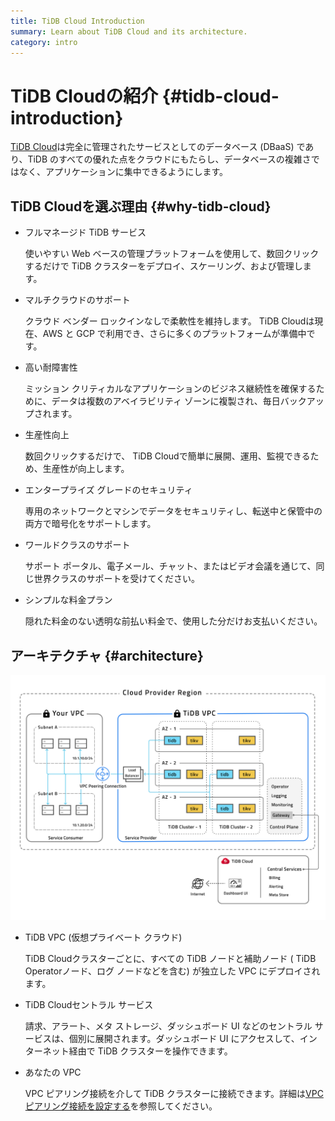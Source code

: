 ```yaml
---
title: TiDB Cloud Introduction
summary: Learn about TiDB Cloud and its architecture.
category: intro
---
```


# TiDB Cloudの紹介 {#tidb-cloud-introduction}

[TiDB Cloud](https://pingcap.com/products/tidbcloud)は完全に管理されたサービスとしてのデータベース (DBaaS) であり、TiDB のすべての優れた点をクラウドにもたらし、データベースの複雑さではなく、アプリケーションに集中できるようにします。

## TiDB Cloudを選ぶ理由 {#why-tidb-cloud}

-   フルマネージド TiDB サービス

    使いやすい Web ベースの管理プラットフォームを使用して、数回クリックするだけで TiDB クラスターをデプロイ、スケーリング、および管理します。

-   マルチクラウドのサポート

    クラウド ベンダー ロックインなしで柔軟性を維持します。 TiDB Cloudは現在、AWS と GCP で利用でき、さらに多くのプラットフォームが準備中です。

-   高い耐障害性

    ミッション クリティカルなアプリケーションのビジネス継続性を確保するために、データは複数のアベイラビリティ ゾーンに複製され、毎日バックアップされます。

-   生産性向上

    数回クリックするだけで、 TiDB Cloudで簡単に展開、運用、監視できるため、生産性が向上します。

-   エンタープライズ グレードのセキュリティ

    専用のネットワークとマシンでデータをセキュリティし、転送中と保管中の両方で暗号化をサポートします。

-   ワールドクラスのサポート

    サポート ポータル、電子メール、チャット、またはビデオ会議を通じて、同じ世界クラスのサポートを受けてください。

-   シンプルな料金プラン

    隠れた料金のない透明な前払い料金で、使用した分だけお支払いください。

## アーキテクチャ {#architecture}

![TiDB Cloud architecture](/media/tidb-cloud/tidb-cloud-architecture.png)

-   TiDB VPC (仮想プライベート クラウド)

    TiDB Cloudクラスターごとに、すべての TiDB ノードと補助ノード ( TiDB Operatorノード、ログ ノードなどを含む) が独立した VPC にデプロイされます。

-   TiDB Cloudセントラル サービス

    請求、アラート、メタ ストレージ、ダッシュボード UI などのセントラル サービスは、個別に展開されます。ダッシュボード UI にアクセスして、インターネット経由で TiDB クラスターを操作できます。

-   あなたの VPC

    VPC ピアリング接続を介して TiDB クラスターに接続できます。詳細は[VPC ピアリング接続を設定する](/tidb-cloud/set-up-vpc-peering-connections.md)を参照してください。
